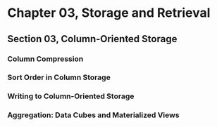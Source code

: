 # Chapter 03, Storage and Retrieval
## Section 03, Column-Oriented Storage

### Column Compression

### Sort Order in Column Storage

### Writing to Column-Oriented Storage

### Aggregation: Data Cubes and Materialized Views